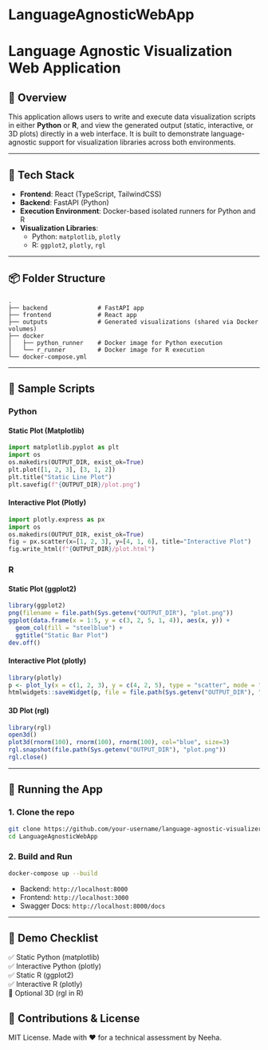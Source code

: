 # LanguageAgnosticWebApp
# Language Agnostic Visualization Web Application

## 🚀 Overview

This application allows users to write and execute data visualization scripts in either **Python** or **R**, and view the generated output (static, interactive, or 3D plots) directly in a web interface. It is built to demonstrate language-agnostic support for visualization libraries across both environments.

---

## 🧰 Tech Stack

- **Frontend**: React (TypeScript, TailwindCSS)
- **Backend**: FastAPI (Python)
- **Execution Environment**: Docker-based isolated runners for Python and R
- **Visualization Libraries**:
  - Python: `matplotlib`, `plotly`
  - R: `ggplot2`, `plotly`, `rgl`

---

## 📦 Folder Structure

```
.
├── backend              # FastAPI app
├── frontend             # React app
├── outputs              # Generated visualizations (shared via Docker volumes)
├── docker
│   ├── python_runner    # Docker image for Python execution
│   └── r_runner         # Docker image for R execution
└── docker-compose.yml
```

---

## 🧪 Sample Scripts

### Python

#### Static Plot (Matplotlib)
```python
import matplotlib.pyplot as plt
import os
os.makedirs(OUTPUT_DIR, exist_ok=True)
plt.plot([1, 2, 3], [3, 1, 2])
plt.title("Static Line Plot")
plt.savefig(f"{OUTPUT_DIR}/plot.png")
```

#### Interactive Plot (Plotly)
```python
import plotly.express as px
import os
os.makedirs(OUTPUT_DIR, exist_ok=True)
fig = px.scatter(x=[1, 2, 3], y=[4, 1, 6], title="Interactive Plot")
fig.write_html(f"{OUTPUT_DIR}/plot.html")
```

### R

#### Static Plot (ggplot2)
```r
library(ggplot2)
png(filename = file.path(Sys.getenv("OUTPUT_DIR"), "plot.png"))
ggplot(data.frame(x = 1:5, y = c(3, 2, 5, 1, 4)), aes(x, y)) +
  geom_col(fill = "steelblue") +
  ggtitle("Static Bar Plot")
dev.off()
```

#### Interactive Plot (plotly)
```r
library(plotly)
p <- plot_ly(x = c(1, 2, 3), y = c(4, 2, 5), type = "scatter", mode = "lines+markers")
htmlwidgets::saveWidget(p, file = file.path(Sys.getenv("OUTPUT_DIR"), "plot.html"))
```

#### 3D Plot (rgl)
```r
library(rgl)
open3d()
plot3d(rnorm(100), rnorm(100), rnorm(100), col="blue", size=3)
rgl.snapshot(file.path(Sys.getenv("OUTPUT_DIR"), "plot.png"))
rgl.close()
```

---

## 🔧 Running the App

### 1. Clone the repo
```bash
git clone https://github.com/your-username/language-agnostic-visualizer.git
cd LanguageAgnosticWebApp
```

### 2. Build and Run
```bash
docker-compose up --build
```

- Backend: `http://localhost:8000`
- Frontend: `http://localhost:3000`
- Swagger Docs: `http://localhost:8000/docs`

---

## 🎥 Demo Checklist

✅ Static Python (matplotlib)  
✅ Interactive Python (plotly)  
✅ Static R (ggplot2)  
✅ Interactive R (plotly)  
🔄 Optional 3D (rgl in R)

> 

## 🙌 Contributions & License

MIT License. Made with ❤️ for a technical assessment by Neeha.
